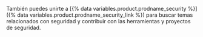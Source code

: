 También puedes unirte a [{% data variables.product.prodname_security %}]({% data variables.product.prodname_security_link %}) para buscar temas relacionados con seguridad y contribuir con las herramientas y proyectos de seguridad. 
